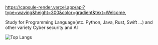 https://capsule-render.vercel.app/api?type=waving&height=300&color=gradient&text=Welcome,

Study for Programming Language(etc. Python, Java, Rust, Swift ...) 
and other variety Cyber security and AI

![Top Langs](https://github-readme-stats.vercel.app/api/top-langs/?username=TomGorani&layout=compact)
